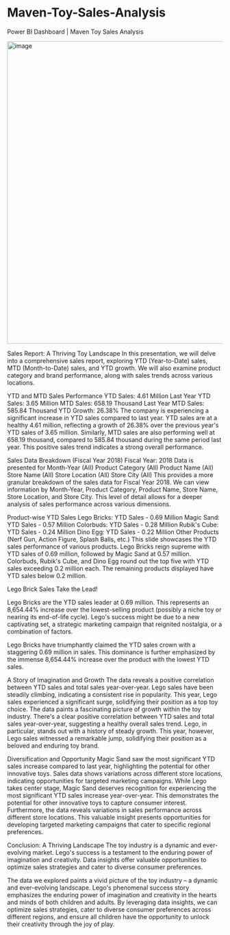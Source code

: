 # Maven-Toy-Sales-Analysis
Power BI Dashboard  | Maven Toy Sales Analysis

<img width="705" alt="image" src="https://github.com/Akshaya-bi/Maven-Toy-Sales-Analysis/assets/168279274/37365eb3-e9d1-4888-b8cb-a073686f0f3b">

Sales Report: A Thriving Toy Landscape
In this presentation, we will delve into a comprehensive sales report, exploring YTD (Year-to-Date) sales, MTD (Month-to-Date) sales, and YTD growth. We will also examine product category and brand performance, along with sales trends across various locations.

YTD and MTD Sales Performance
YTD Sales: 4.61 Million
Last Year YTD Sales: 3.65 Million
MTD Sales: 658.19 Thousand
Last Year MTD Sales: 585.84 Thousand
YTD Growth: 26.38%
The company is experiencing a significant increase in YTD sales compared to last year. YTD sales are at a healthy  4.61 million, reflecting a growth of 26.38% over the previous year's YTD sales of 3.65 million.  Similarly, MTD sales are also performing well at 658.19 thousand, compared to  585.84 thousand during the same period last year.  This positive sales trend indicates a strong overall performance.

Sales Data Breakdown (Fiscal Year 2018)
Fiscal Year: 2018
Data is presented for Month-Year (AII)
Product Category (All)
Product Name (All)
Store Name (All)
Store Location (All)
Store City (All)
This provides a more granular breakdown of the sales data for Fiscal Year 2018.  We can view information by Month-Year, Product Category, Product Name, Store Name, Store Location, and Store City. This level of detail allows for a deeper analysis of sales performance across various dimensions.

Product-wise YTD Sales
Lego Bricks: YTD Sales - 0.69 Million
Magic Sand: YTD Sales - 0.57 Million
Colorbuds: YTD Sales - 0.28 Million
Rubik's Cube: YTD Sales - 0.24 Million
Dino Egg: YTD Sales - 0.22 Million
Other Products (Nerf Gun, Action Figure, Splash Balls, etc.)
This slide showcases the YTD sales performance of various products. Lego Bricks reign supreme with YTD sales of 0.69 million, followed by Magic Sand at 0.57 million.  Colorbuds, Rubik's Cube, and Dino Egg round out the top five with YTD sales exceeding 0.2 million each.  The remaining products displayed have YTD sales below 0.2 million.

Lego Brick Sales Take the Lead!

Lego Bricks are the YTD sales leader at 0.69 million.
This represents an 8,654.44% increase over the lowest-selling product (possibly a niche toy or nearing its end-of-life cycle).
Lego's success might be due to a new captivating set, a strategic marketing campaign that reignited nostalgia, or a combination of factors.

Lego Bricks have triumphantly claimed the YTD sales crown with a staggering 0.69 million in sales. This dominance is further emphasized by the immense 8,654.44% increase over the product with the lowest YTD sales.

A Story of Imagination and Growth
The data reveals a positive correlation between YTD sales and total sales year-over-year.
Lego sales have been steadily climbing, indicating a consistent rise in popularity.
This year, Lego sales experienced a significant surge, solidifying their position as a top toy choice.
The data paints a fascinating picture of growth within the toy industry. There's a clear positive correlation between YTD sales and total sales year-over-year, suggesting a healthy overall sales trend.  Lego, in particular, stands out with a history of steady growth. This year, however, Lego sales witnessed a remarkable jump, solidifying their position as a beloved and enduring toy brand.

Diversification and Opportunity
Magic Sand saw the most significant YTD sales increase compared to last year, highlighting the potential for other innovative toys.
Sales data shows variations across different store locations, indicating opportunities for targeted marketing campaigns.
While Lego takes center stage, Magic Sand deserves recognition for experiencing the most significant YTD sales increase year-over-year. This demonstrates the potential for other innovative toys to capture consumer interest.  Furthermore, the data reveals variations in sales performance across different store locations. This valuable insight presents opportunities for developing targeted marketing campaigns that cater to specific regional preferences.

Conclusion: A Thriving Landscape
The toy industry is a dynamic and ever-evolving market.
Lego's success is a testament to the enduring power of imagination and creativity.
Data insights offer valuable opportunities to optimize sales strategies and cater to diverse consumer preferences.

The data we explored paints a vivid picture of the toy industry – a dynamic and ever-evolving landscape. Lego's phenomenal success story emphasizes the enduring power of imagination and creativity in the hearts and minds of both children and adults.  By leveraging data insights, we can optimize sales strategies, cater to diverse consumer preferences across different regions, and ensure all children have the opportunity to unlock their creativity through the joy of play.
